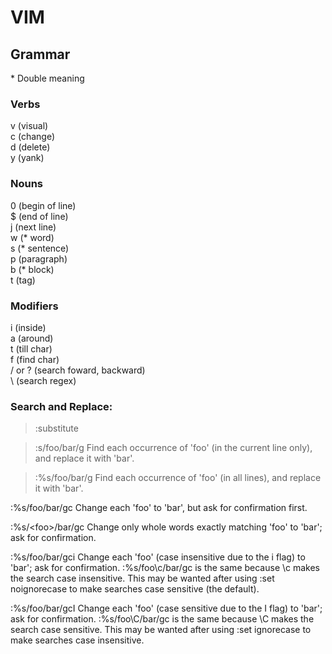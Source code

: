 # VIM

## Grammar

\* Double meaning

### Verbs
v (visual)  
c (change)  
d (delete)  
y (yank)

### Nouns
0 (begin of line)  
$ (end of line)  
j (next line)  
w (\* word)  
s (\* sentence)  
p (paragraph)  
b (\* block)  
t (tag)

### Modifiers
i (inside)  
a (around)  
t (till char)  
f (find char)  
/ or ? (search foward, backward)  
\ (search regex)

### Search and Replace:

> :substitute

> :s/foo/bar/g
    Find each occurrence of 'foo' (in the current line only), and replace it with 'bar'.

> :%s/foo/bar/g
    Find each occurrence of 'foo' (in all lines), and replace it with 'bar'.

:%s/foo/bar/gc
    Change each 'foo' to 'bar', but ask for confirmation first.

:%s/\<foo\>/bar/gc
    Change only whole words exactly matching 'foo' to 'bar'; ask for confirmation.

:%s/foo/bar/gci
    Change each 'foo' (case insensitive due to the i flag) to 'bar'; ask for confirmation.
    :%s/foo\c/bar/gc is the same because \c makes the search case insensitive.
    This may be wanted after using :set noignorecase to make searches case sensitive (the default).

:%s/foo/bar/gcI
    Change each 'foo' (case sensitive due to the I flag) to 'bar'; ask for confirmation.
    :%s/foo\C/bar/gc is the same because \C makes the search case sensitive.
    This may be wanted after using :set ignorecase to make searches case insensitive.
